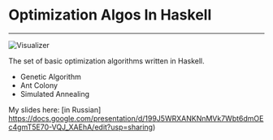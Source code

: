 # Optimization Algos In Haskell
----

![Visualizer](https://lh6.googleusercontent.com/h7Upa4esnyCBqVorSUB0IyZxkZ4nJ1HOWUtky4ChRJhi3y2qM5U2bGK-F2qfL0cJVfOlcobNbtFzMmyWjD0MZqvejOQw9qiCLbIbAJJ2VwYGAfhVqk9ljJz9VY-VXw9_EdZWjrlfUqqs0IrZQQ)


The set of basic optimization algorithms written in Haskell.

- Genetic Algorithm
- Ant Colony
- Simulated Annealing

 My slides here: [in Russian] https://docs.google.com/presentation/d/199J5WRXANKNnMVk7Wbt6dmOEc4gmT5E70-VQJ_XAEhA/edit?usp=sharing)
